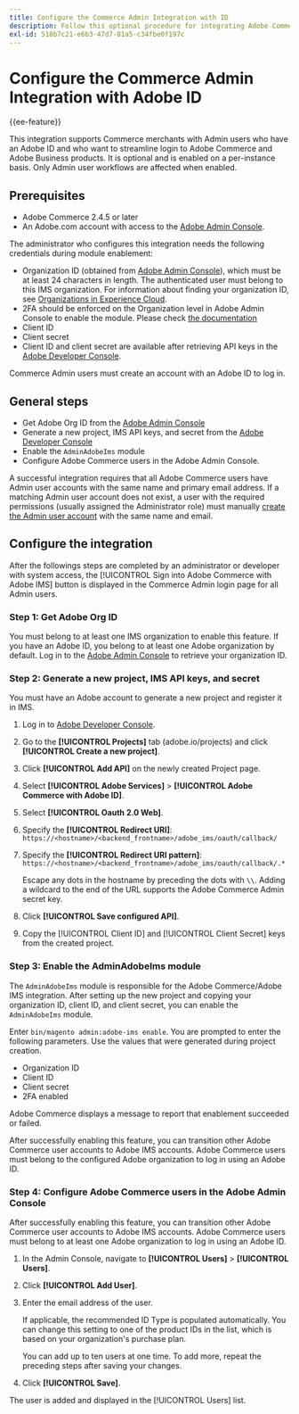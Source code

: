 ```yaml
---
title: Configure the Commerce Admin Integration with ID
description: Follow this optional procedure for integrating Adobe Commerce Admin user account logins with Adobe ID.
exl-id: 518b7c21-e6b3-47d7-81a5-c34fbe0f197c
---
```

# Configure the Commerce Admin Integration with Adobe ID

{{ee-feature}}

This integration supports Commerce merchants with Admin users who have an Adobe ID and who want to streamline login to Adobe Commerce and Adobe Business products. It is optional and is enabled on a per-instance basis. Only Admin user workflows are affected when enabled. 

## Prerequisites

* Adobe Commerce 2.4.5 or later
* An Adobe.com account with access to the [Adobe Admin Console](https://adminconsole.adobe.com/). 

The administrator who configures this integration needs the following credentials during module enablement:

* Organization ID (obtained from [Adobe Admin Console](https://adminconsole.adobe.com/)), which must be at least 24 characters in length. The authenticated user must belong to this IMS organization. For information about finding your organization ID, see [Organizations in Experience Cloud](https://experienceleague.adobe.com/docs/core-services/interface/administration/organizations.html).
* 2FA should be enforced on the Organization level in Adobe Admin Console to enable the module. Please check [the documentation](https://helpx.adobe.com/enterprise/using/authentication-settings.html#two-step-verification)
* Client ID
* Client secret
* Client ID and client secret are available after retrieving API keys in the [Adobe Developer Console](https://developer.adobe.com/).

Commerce Admin users must create an account with an Adobe ID to log in.

## General steps

* Get Adobe Org ID from the [Adobe Admin Console](https://adminconsole.adobe.com/)
* Generate a new project, IMS API keys, and secret from the [Adobe Developer Console](https://developer.adobe.com/)
* Enable the `AdminAdobeIms` module
* Configure Adobe Commerce users in the Adobe Admin Console.

A successful integration requires that all Adobe Commerce users have Admin user accounts with the same name and primary email address. If a matching Admin user account does not exist, a user with the required permissions (usually assigned the Administrator role) must manually [create the Admin user account](https://docs.magento.com/user-guide/system/permissions-users-all.html) with the same name and email.

## Configure the integration

After the followings steps are completed by an administrator or developer with system access, the [!UICONTROL Sign into Adobe Commerce with Adobe IMS] button is displayed in the Commerce Admin login page for all Admin users.

### Step 1: Get Adobe Org ID

You must belong to at least one IMS organization to enable this feature. If you have an Adobe ID, you belong to at least one Adobe organization by default. Log in to the [Adobe Admin Console](https://adminconsole.adobe.com/) to retrieve your organization ID. 

### Step 2: Generate a new project, IMS API keys, and secret

You must have an Adobe account to generate a new project and register it in IMS.

1. Log in to [Adobe Developer Console](https://developer.adobe.com/).
1. Go to the **[!UICONTROL Projects]** tab (adobe.io/projects) and click **[!UICONTROL Create a new project]**.
1. Click **[!UICONTROL Add API]** on the newly created Project page.
1. Select **[!UICONTROL Adobe Services]** > **[!UICONTROL Adobe Commerce with Adobe ID]**.
1. Select **[!UICONTROL Oauth 2.0 Web]**.
1. Specify the **[!UICONTROL Redirect URI]**: `https://<hostname>/<backend_frontname>/adobe_ims/oauth/callback/`
1. Specify the **[!UICONTROL Redirect URI pattern]**: `https://<hostname>/<backend_frontname>/adobe_ims/oauth/callback/.*`

   Escape any dots in the hostname by preceding the dots with `\\`. Adding a wildcard to the end of the URL supports the Adobe Commerce Admin secret key.

1. Click **[!UICONTROL Save configured API]**.
1. Copy the [!UICONTROL Client ID] and [!UICONTROL Client Secret] keys from the created project.

### Step 3: Enable the AdminAdobeIms module

The `AdminAdobeIms` module is responsible for the Adobe Commerce/Adobe IMS integration. After setting up the new project and copying your organization ID, client ID, and client secret, you can enable the `AdminAdobeIms` module.

Enter `bin/magento admin:adobe-ims enable`. You are prompted to enter the following parameters. Use the values that were generated during project creation.

* Organization ID
* Client ID
* Client secret
* 2FA enabled

Adobe Commerce displays a message to report that enablement succeeded or failed.

After successfully enabling this feature, you can transition other Adobe Commerce user accounts to Adobe IMS accounts. Adobe Commerce users must belong to the configured Adobe organization to log in using an Adobe ID.

### Step 4: Configure Adobe Commerce users in the Adobe Admin Console

After successfully enabling this feature, you can transition other Adobe Commerce user accounts to Adobe IMS accounts. Adobe Commerce users must belong to at least one Adobe organization to log in using an Adobe ID.

1. In the Admin Console, navigate to **[!UICONTROL Users]**  > **[!UICONTROL Users]**.
1. Click **[!UICONTROL Add User]**.
1. Enter the email address of the user.

   If applicable, the recommended ID Type is populated automatically. You can change this setting to one of the product IDs in the list, which is based on your organization's purchase plan.
   
   You can add up to ten users at one time. To add more, repeat the preceding steps after saving your changes.

1. Click **[!UICONTROL Save]**.

The user is added and displayed in the [!UICONTROL Users] list.
